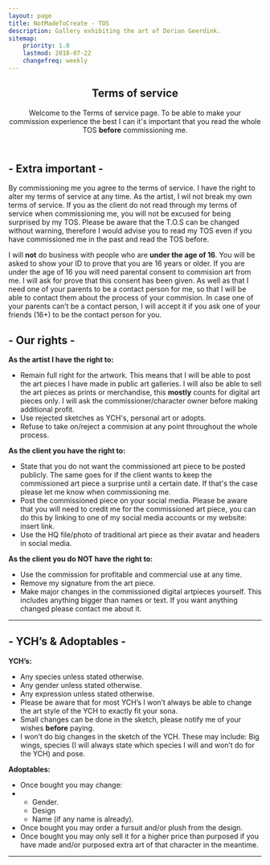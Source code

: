 ```yaml
---
layout: page
title: NotMadeToCreate - TOS
description: Gallery exhibiting the art of Dorian Geerdink.
sitemap:
    priority: 1.0
    lastmod: 2018-07-22
    changefreq: weekly
---
```

<header>
    <h2>Terms of service</h2>
    <p>Welcome to the Terms of service page. To be able to make your commission experience the best I can it's important that you read the whole TOS <b>before</b> commissioning me.</p>
</header>

## - Extra important -
<div class="box">
By commissioning me you agree to the terms of service. I have the right to alter my terms of service at any time. As the artist, I wil not break my own terms of service. If you as the client do not read through my terms of service when commissioning me, you will not be excused for being surprised by my TOS. Please be aware that the T.O.S can be changed without warning, therefore I would advise you to read my TOS even if you have commissioned me in the past and read the TOS before.<br>
 
I will <b>not</b> do business with people who are <b>under the age of 16</b>. You will be asked to show your ID to prove that you are 16 years or older. If you are under the age of 16 you will need parental consent to commision art from me. I will ask for prove that this consent has been given. As well as that I need one of your parents to be a contact person for me, so that I will be able to contact them about the process of your commision. In case one of your parents can’t be a contact person, I will accept it if you ask one of your friends (16+) to be the contact person for you.
</div>

## - Our rights -
<b>As the artist I have the right to:</b>
<ul>
	<li>Remain full right for the artwork. This means that I will be able to post the art pieces I have made in public art galleries. I will also be able to sell the art pieces as prints or merchandise, this <b>mostly</b> counts for digital art pieces only. I will ask the commissioner/character owner before making additional profit.</li>
	<li>Use rejected sketches as YCH's, personal art or adopts.</li>
	<li>Refuse to take on/reject a commision at any point throughout the whole process.</li>
</ul>
<b>As the client you have the right to:</b>
<ul>
	<li>State that you do not want the commissioned art piece to be posted publicly. The same goes for if the client wants to keep the commissioned art piece a surprise until a certain date. If that's the case please let me know when commissioning me.</li>
	<li>Post the commissioned piece on your social media. Please be aware that you will need to credit me for the commissioned art piece, you can do this by linking to one of my social media accounts or my website: insert link.</li>
	<li>Use the HQ file/photo of traditional art piece as their avatar and headers in social media.</li>
</ul>
<b>As the client you do NOT have the right to:</b>
<ul>
	<li>Use the commission for profitable and commercial use at any time.</li>
	<li>Remove my signature from the art piece.</li>
	<li>Make major changes in the commissioned digital artpieces yourself. This includes anything bigger than names or text. If you want anything changed please contact me about it.</li>
</ul>

<hr />

## - YCH’s & Adoptables -

<b>YCH’s:</b>
<ul>
	<li>Any species unless stated otherwise.</li>
	<li>Any gender unless stated otherwise.</li>
	<li>Any expression unless stated otherwise.</li>
	<li>Please be aware that for most YCH’s I won’t always be able to change the art style of the YCH to exactly fit your sona. </li>
	<li>Small changes can be done in the sketch, please notify me of your wishes <b>before</b> paying. </li>
	<li>I won’t do big changes in the sketch of the YCH. These may include: Big wings, species (I will always state which species I will and won’t do for the YCH) and pose.</li>
</ul>

<b>Adoptables:</b>
<ul>
	<li>Once bought you may change:</li>
	<li><ul>
		<li>Gender.</li>
		<li>Design </li>
		<li>Name (if any name is already).</li>
	</ul></li>
	<li>Once bought you may order a fursuit and/or plush from the design.</li>
	<li>Once bought you may only sell it for a higher price than purposed if you have made and/or purposed extra art of that character in the meantime.</li>
</ul>

<hr />


